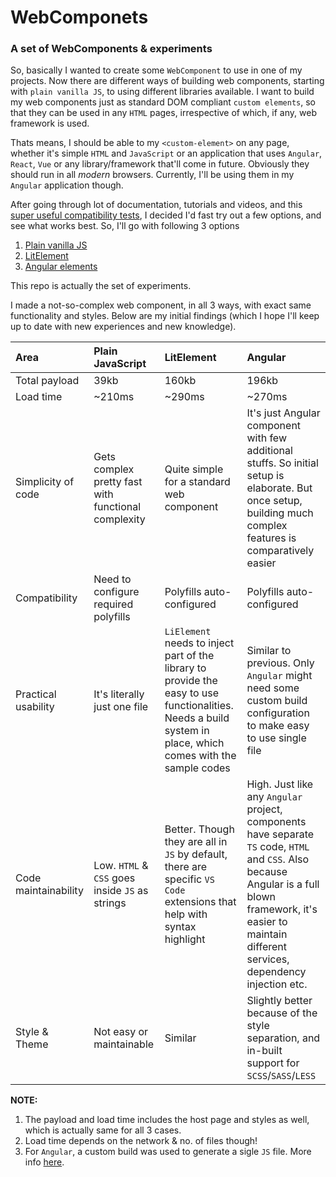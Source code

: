 # WebComponets

### A set of WebComponents &amp; experiments

So, basically I wanted to create some `WebComponent` to use in one of my projects. Now there are different ways of building web components, starting with `plain vanilla JS`, to using different libraries available. I want to build my web components just as standard DOM compliant `custom elements`, so that they can be used in any `HTML` pages, irrespective of which, if any, web framework is used.

Thats means, I should be able to my `<custom-element>` on any page, whether it's simple `HTML` and `JavaScript`  or an application that uses `Angular`, `React`, `Vue` or any library/framework that'll come in future. Obviously they should run in all _modern_ browsers. Currently, I'll be using them in my `Angular` application though.

After going through lot of documentation, tutorials and videos, and this [super useful compatibility tests](https://custom-elements-everywhere.com/), I decided I'd fast try out a few options, and see what works best. So, I'll go with following 3 options

1. [Plain vanilla JS](https://developers.google.com/web/fundamentals/web-components)
2. [LitElement](https://lit-element.polymer-project.org/guide/start)
3. [Angular elements](https://angular.io/guide/elements)

This repo is actually the set of experiments.

I made a not-so-complex web component, in all 3 ways, with exact same functionality and styles. Below are my initial findings (which I hope I'll keep up to date with new experiences and new knowledge).

| Area|Plain JavaScript|LitElement|Angular|
|:---|:----|:---|:---|
|Total payload|39kb|160kb|196kb|
|Load time|~210ms|~290ms|~270ms|
|Simplicity of code|Gets complex pretty fast with functional complexity|Quite simple for a standard web component|It's just Angular component with few additional stuffs. So initial setup is elaborate. But once setup, building much complex features is comparatively easier|
|Compatibility|Need to configure required polyfills|Polyfills auto-configured|Polyfills auto-configured|
|Practical usability|It's literally just one file|`LiElement` needs to inject part of the library to provide the easy to use functionalities. Needs a build system in place, which comes with the sample codes|Similar to previous. Only `Angular` might need some custom build configuration to make easy to use single file|
|Code maintainability|Low. `HTML` & `CSS` goes inside `JS` as strings|Better. Though they are all in `JS` by default, there are specific `VS Code` extensions that help with syntax highlight|High. Just like any `Angular` project, components have separate `TS` code, `HTML` and `CSS`. Also because Angular is a full blown framework, it's easier to maintain different services, dependency injection etc.|
|Style & Theme|Not easy or maintainable|Similar|Slightly better because of the style separation, and in-built support for `SCSS`/`SASS`/`LESS`|

**NOTE:**
1. The payload and load time includes the host page and styles as well, which is actually same for all 3 cases.
2. Load time depends on the network & no. of files though!
3. For `Angular`, a custom build was used to generate a sigle `JS` file. More info [here](src/angular-elements/README.md).
